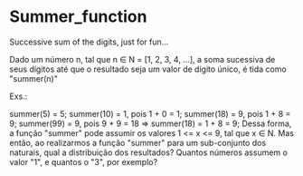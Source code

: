 # Summer_function
Successive sum of the digits, just for fun...

Dado um número n, tal que n ∈ N = [1, 2, 3, 4, ...], a soma sucessiva de seus dígitos até que o resultado seja um valor de dígito único, é tida como "summer(n)"

Exs.:

summer(5) = 5;
summer(10) = 1, pois 1 + 0 = 1;
summer(18) = 9, pois 1 + 8 = 9;
summer(99) = 9, pois 9 + 9 = 18 => summer(18) = 1 + 8 = 9;
Dessa forma, a função "summer" pode assumir os valores 1 <= x <= 9, tal que x ∈ N. Mas então, ao realizarmos a função "summer" para um sub-conjunto dos naturais, qual a distribuição dos resultados? Quantos números assumem o valor "1", e quantos o "3", por exemplo?
